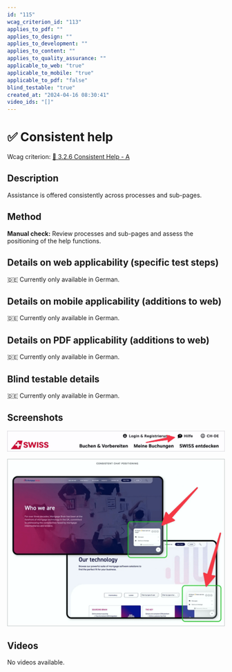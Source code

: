 ```yaml
---
id: "115"
wcag_criterion_id: "113"
applies_to_pdf: ""
applies_to_design: ""
applies_to_development: ""
applies_to_content: ""
applies_to_quality_assurance: ""
applicable_to_web: "true"
applicable_to_mobile: "true"
applicable_to_pdf: "false"
blind_testable: "true"
created_at: "2024-04-16 08:30:41"
video_ids: "[]"
---
```


# ✅ Consistent help

Wcag criterion: [📜 3.2.6 Consistent Help - A](..)

## Description

Assistance is offered consistently across processes and sub-pages.

## Method

**Manual check:** Review processes and sub-pages and assess the positioning of the help functions.

## Details on web applicability (specific test steps)

🇩🇪 Currently only available in German.

## Details on mobile applicability (additions to web)

🇩🇪 Currently only available in German.

## Details on PDF applicability (additions to web)

🇩🇪 Currently only available in German.

## Blind testable details

🇩🇪 Currently only available in German.

## Screenshots

![Hilfe-Angebot im Header der Swiss](images/hilfe-angebot-im-header-der-swiss.png)

![Chat-Möglichkeit immer an derselben Position](images/chat-mglichkeit-immer-an-derselben-position.png)

## Videos

No videos available.
